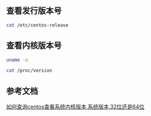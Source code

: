 ## 查看发行版本号

```bash
cat /etc/centos-release
```

## 查看内核版本号

```bash
uname -a
```

```bash
cat /proc/version
```

## 参考文档

[如何查询centos查看系统内核版本,系统版本,32位还是64位](https://www.cnblogs.com/liyuanhong/articles/4859816.html)